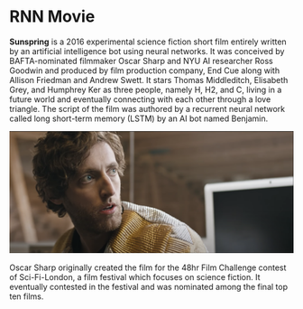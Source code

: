 # RNN Movie

**Sunspring** is a 2016 experimental science fiction short film entirely written by an artificial intelligence bot using neural networks. It was conceived by BAFTA-nominated filmmaker Oscar Sharp and NYU AI researcher Ross Goodwin and produced by film production company, End Cue along with Allison Friedman and Andrew Swett. It stars Thomas Middleditch, Elisabeth Grey, and Humphrey Ker as three people, namely H, H2, and C, living in a future world and eventually connecting with each other through a love triangle. The script of the film was authored by a recurrent neural network called long short-term memory \(LSTM\) by an AI bot named Benjamin.

![Shot from Sunspring](../.gitbook/assets/screenshot-2020-04-24-at-02.24.03.png)

Oscar Sharp originally created the film for the 48hr Film Challenge contest of Sci-Fi-London, a film festival which focuses on science fiction. It eventually contested in the festival and was nominated among the final top ten films.

